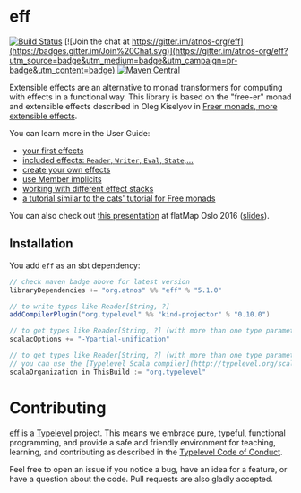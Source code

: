 # eff

[![Build Status](https://travis-ci.org/atnos-org/eff.png?branch=master)](https://travis-ci.org/atnos-org/eff)
[![Join the chat at https://gitter.im/atnos-org/eff](https://badges.gitter.im/Join%20Chat.svg)](https://gitter.im/atnos-org/eff?utm_source=badge&utm_medium=badge&utm_campaign=pr-badge&utm_content=badge)
[![Maven Central](https://img.shields.io/maven-central/v/org.atnos/eff_2.12.svg)](https://maven-badges.herokuapp.com/maven-central/org.atnos/eff_2.12)

Extensible effects are an alternative to monad transformers for computing with effects in a functional way.
This library is based on the "free-er" monad and extensible effects described in
Oleg Kiselyov in [Freer monads, more extensible effects](http://okmij.org/ftp/Haskell/extensible/more.pdf).

You can learn more in the User Guide:

 - [your first effects](http://atnos-org.github.io/eff/org.atnos.site.Introduction.html)
 - [included effects: `Reader`, `Writer`, `Eval`, `State`,...](http://atnos-org.github.io/eff/org.atnos.site.OutOfTheBox.html)
 - [create your own effects](http://atnos-org.github.io/eff/org.atnos.site.CreateEffects.html)
 - [use Member implicits](http://atnos-org.github.io/eff/org.atnos.site.MemberImplicits.html)
 - [working with different effect stacks](http://atnos-org.github.io/eff/org.atnos.site.TransformStack.html)
 - [a tutorial similar to the cats' tutorial for Free monads](http://atnos-org.github.io/eff/org.atnos.site.Tutorial.html)

You can also check out [this presentation](http://bit.ly/eff_flatmap_2016) at flatMap Oslo 2016 ([slides](http://www.slideshare.net/etorreborre/the-eff-monad-one-monad-to-rule-them-all)).

## Installation

You add `eff` as an sbt dependency:
```scala
// check maven badge above for latest version
libraryDependencies += "org.atnos" %% "eff" % "5.1.0"

// to write types like Reader[String, ?]
addCompilerPlugin("org.typelevel" %% "kind-projector" % "0.10.0")

// to get types like Reader[String, ?] (with more than one type parameter) correctly inferred for scala 2.11.11+ and 2.12.x
scalacOptions += "-Ypartial-unification"

// to get types like Reader[String, ?] (with more than one type parameter) correctly inferred for scala 2.11.9 and before
// you can use the [Typelevel Scala compiler](http://typelevel.org/scala)
scalaOrganization in ThisBuild := "org.typelevel"
```

# Contributing

[eff](https://github.com/atnos-org/eff/) is a [Typelevel](http://typelevel.org) project. This means we embrace pure, typeful, functional programming,
and provide a safe and friendly environment for teaching, learning, and contributing as described in the [Typelevel Code of Conduct](http://typelevel.org/conduct.html).

Feel free to open an issue if you notice a bug, have an idea for a feature, or have a question about the code. Pull requests are also gladly accepted.
